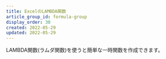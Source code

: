 ```yaml
---
title: ExcelのLAMBDA関数
article_group_id: formula-group
display_order: 30
created: 2022-05-29
updated: 2022-05-29
---
```

LAMBDA関数(ラムダ関数)を使うと簡単な一時関数を作成できます。
